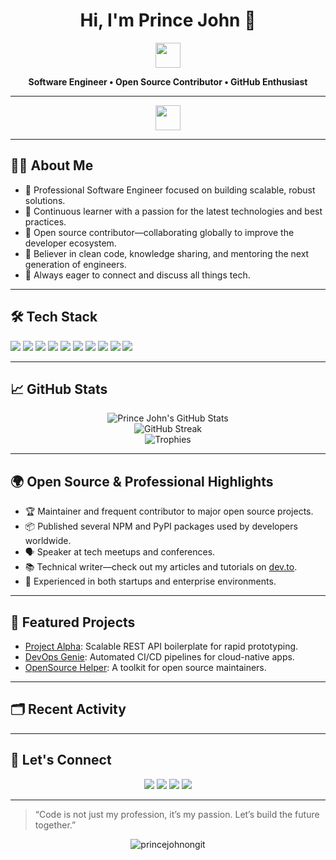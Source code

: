 <h1 align="center">Hi, I'm Prince John 👑</h1>
<p align="center">
  <img src="https://media.giphy.com/media/hvRJCLFzcasrR4ia7z/giphy.gif" width="40"/>
</p>

<p align="center"><b>Software Engineer • Open Source Contributor • GitHub Enthusiast</b></p>

---

<p align="center">
   <img src="[[https://media.giphy.com/media/hvRJCLFzcasrR4ia7z/giphy.gif](https://www.google.com/url?sa=i&url=https%3A%2F%2Ftenor.com%2Fview%2Ffahad-fahadh-fazil-faasil-running-gif-11350768707474554692&psig=AOvVaw2hJn2E3_54WU7gzkcTpjoa&ust=1752426147123000&source=images&cd=vfe&opi=89978449&ved=0CAUQtaYDahcKEwjgmrin5reOAxUAAAAAHQAAAAAQBw)](https://tenor.com/view/fahad-fahadh-fazil-faasil-running-gif-11350768707474554692)" width="40"/>
</p>

---

## 👨‍💻 About Me

- 💼 Professional Software Engineer focused on building scalable, robust solutions.
- 🌱 Continuous learner with a passion for the latest technologies and best practices.
- 🤝 Open source contributor—collaborating globally to improve the developer ecosystem.
- 🧠 Believer in clean code, knowledge sharing, and mentoring the next generation of engineers.
- 💬 Always eager to connect and discuss all things tech.

---

## 🛠️ Tech Stack

<p>
  <img src="https://img.shields.io/badge/JavaScript-F7DF1E?style=flat-square&logo=javascript&logoColor=black"/>
  <img src="https://img.shields.io/badge/TypeScript-007ACC?style=flat-square&logo=typescript&logoColor=white"/>
  <img src="https://img.shields.io/badge/Python-3776AB?style=flat-square&logo=python&logoColor=white"/>
  <img src="https://img.shields.io/badge/Go-00ADD8?style=flat-square&logo=go&logoColor=white"/>
  <img src="https://img.shields.io/badge/Rust-000000?style=flat-square&logo=rust&logoColor=white"/>
  <img src="https://img.shields.io/badge/React-61DAFB?style=flat-square&logo=react&logoColor=black"/>
  <img src="https://img.shields.io/badge/Node.js-339933?style=flat-square&logo=node.js&logoColor=white"/>
  <img src="https://img.shields.io/badge/Docker-2496ED?style=flat-square&logo=docker&logoColor=white"/>
  <img src="https://img.shields.io/badge/AWS-232F3E?style=flat-square&logo=amazon-aws&logoColor=white"/>
  <img src="https://img.shields.io/badge/Linux-FCC624?style=flat-square&logo=linux&logoColor=black"/>
</p>

---

## 📈 GitHub Stats

<p align="center">
  <img src="https://github-readme-stats.vercel.app/api?username=princejohnongit&show_icons=true&theme=github_dark&hide_border=true" alt="Prince John's GitHub Stats" />
  <br/>
  <img src="https://github-readme-streak-stats.herokuapp.com/?user=princejohnongit&theme=github-dark-blue&hide_border=true" alt="GitHub Streak" />
  <br/>
  <img src="https://github-profile-trophy.vercel.app/?username=princejohnongit&theme=darkhub&no-frame=true&no-bg=true&margin-w=4" alt="Trophies">
</p>

---

## 🌍 Open Source & Professional Highlights

- 🏆 Maintainer and frequent contributor to major open source projects.
- 📦 Published several NPM and PyPI packages used by developers worldwide.
- 🗣️ Speaker at tech meetups and conferences.
- 📚 Technical writer—check out my articles and tutorials on [dev.to](https://dev.to/).
- 🏢 Experienced in both startups and enterprise environments.

---

## 🚀 Featured Projects

- [Project Alpha](https://github.com/princejohnongit/project-alpha): Scalable REST API boilerplate for rapid prototyping.
- [DevOps Genie](https://github.com/princejohnongit/devops-genie): Automated CI/CD pipelines for cloud-native apps.
- [OpenSource Helper](https://github.com/princejohnongit/opensource-helper): A toolkit for open source maintainers.

---

## 🗂️ Recent Activity

<!--START_SECTION:activity-->
<!-- Automated activity feed using GitHub Actions or tools like readme-activity -->
<!--END_SECTION:activity-->

---

## 🤝 Let's Connect

<p align="center">
  <a href="https://github.com/princejohnongit"><img src="https://img.shields.io/badge/GitHub-181717?style=for-the-badge&logo=github" /></a>
  <a href="https://linkedin.com/in/princejohnongit"><img src="https://img.shields.io/badge/LinkedIn-0077B5?style=for-the-badge&logo=linkedin" /></a>
  <a href="mailto:princejohnongit@example.com"><img src="https://img.shields.io/badge/Email-EA4335?style=for-the-badge&logo=gmail" /></a>
  <a href="https://twitter.com/princejohnongit"><img src="https://img.shields.io/badge/Twitter-1DA1F2?style=for-the-badge&logo=twitter" /></a>
</p>

---

> “Code is not just my profession, it’s my passion. Let’s build the future together.”

<p align="center">
  <img src="https://komarev.com/ghpvc/?username=princejohnongit&label=Profile%20views&color=0e75b6&style=flat" alt="princejohnongit" />
</p>
